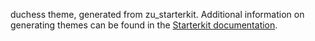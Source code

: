 duchess theme, generated from zu_starterkit. Additional information on generating themes can be found in the [Starterkit documentation](https://www.drupal.org/docs/core-modules-and-themes/core-themes/starterkit-theme).